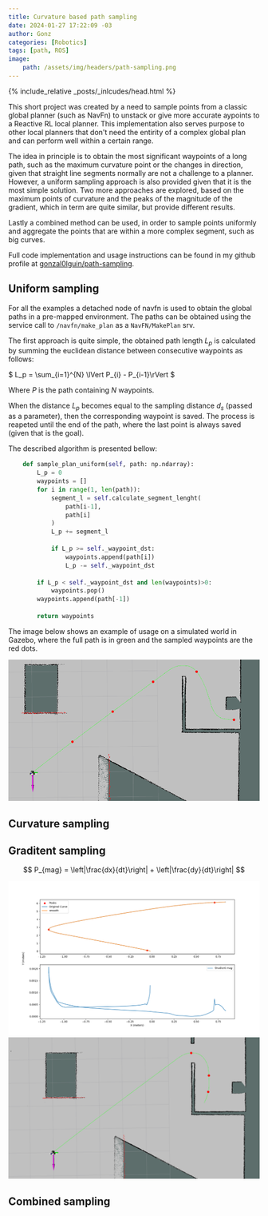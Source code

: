 ```yaml
---
title: Curvature based path sampling
date: 2024-01-27 17:22:09 -03
author: Gonz
categories: [Robotics]
tags: [path, ROS]
image:
    path: /assets/img/headers/path-sampling.png
---
```

{% include_relative _posts/_inlcudes/head.html %}

This short project was created by a need to sample points from a classic global planner (such as NavFn) to unstack or give more accurate aypoints to a Reactive RL local planner. This implementation also serves purpose to other local planners that don't need the entirity of a complex global plan and can perform well within a certain range.

The idea in principle is to obtain the most significant waypoints of a long path, such as the maximum curvature point or the changes in direction, given that straight line segments normally are not a challenge to a planner. However, a uniform sampling approach is also provided given that it is the most simple solution. Two more approaches are explored, based on the maximum points of curvature and the peaks of the magnitude of the gradient, which in term are quite similar, but provide different results.

Lastly a combined method can be used, in order to sample points uniformly and aggregate the points that are within a more complex segment, such as big curves.


Full code implementation and usage instructions can be found in my github profile at [gonzal0lguin/path-sampling](https://github.com/gonzal0lguin/path-sampling).

## Uniform sampling

For all the examples a detached node of navfn is used to obtain the global paths in a pre-mapped environment. The paths can be obtained using the service call to `/navfn/make_plan` as a `NavFN/MakePlan` srv.

The first approach is quite simple, the obtained path length $L_p$ is calculated by summing the euclidean distance between consecutive waypoints as follows:

$
L_p = \sum_{i=1}^{N} \lVert P_{i} - P_{i-1}\rVert
$

Where $P$ is the path containing $N$ waypoints.


When the distance $L_p$ becomes equal to the sampling distance $d_s$ (passed as a parameter), then the corresponding waypoint is saved. The process is reapeted until the end of the path, where the last point is always saved (given that is the goal).

The described algorithm is presented bellow:

```python
    def sample_plan_uniform(self, path: np.ndarray):
        L_p = 0
        waypoints = []
        for i in range(1, len(path)):
            segment_l = self.calculate_segment_lenght(
                path[i-1],
                path[i]
            ) 
            L_p += segment_l
            
            if L_p >= self._waypoint_dst:
                waypoints.append(path[i])
                L_p -= self._waypoint_dst

        if L_p < self._waypoint_dst and len(waypoints)>0:
            waypoints.pop()
        waypoints.append(path[-1])

        return waypoints
```

The image below shows an example of usage on a simulated world in Gazebo, where the full path is in green and the sampled waypoints are the red dots.

<img src="/assets/img/posts/path-sampling/uniform-example.png" alt="center" width="700"/>


## Curvature sampling

## Graditent sampling


$$
P_{mag} =  \left|\frac{dx}{dt}\right| + \left|\frac{dy}{dt}\right|
$$

<img src="/assets/img/posts/path-sampling/curve_sample.png" alt="center" width="700"/>


<img src="/assets/img/posts/path-sampling/curve-example.png" alt="center" width="700"/>

## Combined sampling